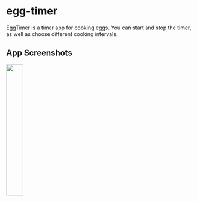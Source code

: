 # egg-timer 

EggTimer is a timer app for cooking eggs.
You can start and stop the timer, as well as choose different cooking intervals.

## App Screenshots

<img src="https://user-images.githubusercontent.com/33599053/91978065-cf8d3e80-ed23-11ea-89e8-9722f08641e9.png" width=30% height=30%> 
